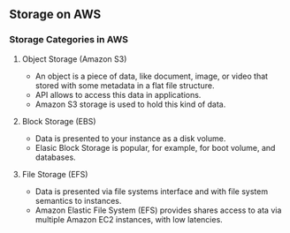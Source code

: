 ## Storage on AWS

### Storage Categories in AWS

1. Object Storage (Amazon S3)
   - An object is a piece of data, like document, image, or video that stored with some metadata in a flat file structure. 
   - API allows to access this data in applications.
   - Amazon S3 storage is used to hold this kind of data. 

2. Block Storage (EBS)
   - Data is presented to your instance as a disk volume.
   - Elasic Block Storage is popular, for example, for boot volume, and databases. 
   
3. File Storage (EFS)
   - Data is presented via file systems interface and with file system semantics to instances.
   - Amazon Elastic File System (EFS) provides shares access to ata via multiple Amazon EC2 instances, with low latencies. 
